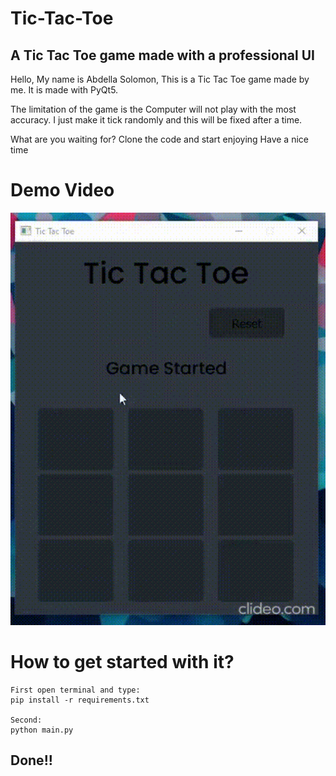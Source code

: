 # Tic-Tac-Toe
## A Tic Tac Toe game made with a professional UI

Hello, My name is Abdella Solomon, This is a Tic Tac Toe game made by me. It is made with PyQt5.

The limitation of the game is the Computer will not play with the most accuracy. I just make it tick randomly and this will be fixed after a time.

What are you waiting for?
Clone the code and start enjoying
Have a nice time

# Demo Video
<img src="./demo.gif" width=600px> 

# How to get started with it?
```
First open terminal and type:
pip install -r requirements.txt

Second:
python main.py
```
## Done!!
